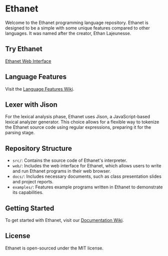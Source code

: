 # Ethanet

Welcome to the Ethanet programming language repository. Ethanet is designed to be a simple with some unique features compared to other languages. It was named after the creator, Ethan Lajeunesse.

## Try Ethanet

[Ethanet Web Interface](https://ethanet.ethanlaj.dev)

## Language Features

Visit the [Language Features Wiki](https://github.com/ethanlaj/EthaNet/wiki#:~:text=Home-,Language%20Features).

## Lexer with Jison

For the lexical analysis phase, Ethanet uses Jison, a JavaScript-based lexical analyzer generator. This choice allows for a flexible way to tokenize the Ethanet source code using regular expressions, preparing it for the parsing stage.

## Repository Structure

-   `src/`: Contains the source code of Ethanet's interpreter.
-   `web/`: Includes the web interface for Ethanet, which allows users to write and run Ethanet programs in their web browser.
-   `docs/`: Includes necessary documents, such as class presentation slides and project reports.
-   `examples/`: Features example programs written in Ethanet to demonstrate its capabilities.

## Getting Started

To get started with Ethanet, visit our [Documentation Wiki](https://github.com/ethanlaj/EthaNet/wiki).

## License

Ethanet is open-sourced under the MIT license.
